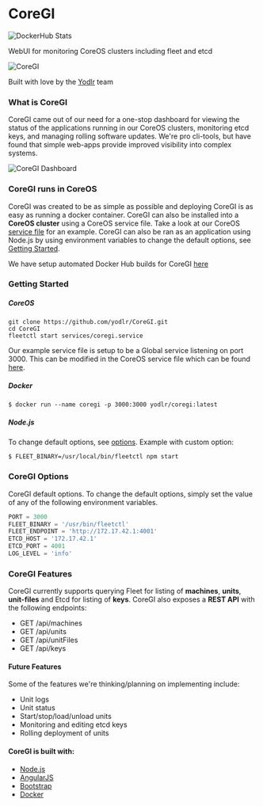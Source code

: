 CoreGI
=========

![DockerHub Stats](http://dockeri.co/image/yodlr/coregi)

WebUI for monitoring CoreOS clusters including fleet and etcd

![CoreGI](https://raw.githubusercontent.com/yodlr/CoreGI/master/site/img/coregi_logo.png)

Built with love by the [Yodlr](https://getyodlr.com) team

### What is CoreGI

CoreGI came out of our need for a one-stop dashboard for viewing the status of the applications running in our CoreOS clusters, monitoring etcd keys, and managing rolling software updates. We're pro cli-tools, but have found that simple web-apps provide improved visibility into complex systems.

![CoreGI Dashboard](https://raw.githubusercontent.com/yodlr/CoreGI/master/docs/images/coregi-units.png)

### CoreGI runs in CoreOS

CoreGI was created to be as simple as possible and deploying CoreGI is as easy as running a docker container. CoreGI can also be installed into a __CoreOS cluster__ using a CoreOS service file. Take a look at our CoreOS [service file][coregi_service] for an example. CoreGI can also be ran as an application using Node.js by using environment variables to change the default options, see [Getting Started](#getting-started).

We have setup automated Docker Hub builds for CoreGI [here](https://registry.hub.docker.com/u/yodlr/coregi/)


### Getting Started

##### CoreOS

```
git clone https://github.com/yodlr/CoreGI.git
cd CoreGI
fleetctl start services/coregi.service
```

Our example service file is setup to be a Global service listening on port 3000.  This can be modified in the CoreOS service file which can be found [here][coregi_service].

##### Docker

```
$ docker run --name coregi -p 3000:3000 yodlr/coregi:latest
```

##### Node.js

To change default options, see [options](#coregi-options).
Example with custom option:

```
$ FLEET_BINARY=/usr/local/bin/fleetctl npm start
```

### CoreGI Options

CoreGI default options. To change the default options, simply set the value of any of the following environment variables.

```javascript
PORT = 3000
FLEET_BINARY = '/usr/bin/fleetctl'
FLEET_ENDPOINT = 'http://172.17.42.1:4001'
ETCD_HOST = '172.17.42.1'
ETCD_PORT = 4001
LOG_LEVEL = 'info'
```

### CoreGI Features

CoreGI currently supports querying Fleet for listing of __machines__, __units__, __unit-files__ and Etcd for listing of __keys__.
CoreGI also exposes a __REST API__ with the following endpoints:

* GET /api/machines
* GET /api/units
* GET /api/unitFiles
* GET /api/keys

#### Future Features

Some of the features we're thinking/planning on implementing include:

* Unit logs
* Unit status
* Start/stop/load/unload units
* Monitoring and editing etcd keys
* Rolling deployment of units


#### CoreGI is built with:

* [Node.js](http://nodejs.org/)
* [AngularJS](https://angularjs.org/)
* [Bootstrap](http://getbootstrap.com/)
* [Docker](https://www.docker.com/)



[coregi_service]: https://github.com/yodlr/CoreGI/blob/master/services/coregi.service
